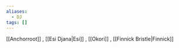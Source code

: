 ```yaml
---
aliases:
  - DJ
tags: []
---
```


[[Anchorroot]] , [[Esi Djana|Esi]] , [[Okori]] , [[Finnick Bristle|Finnick]]
